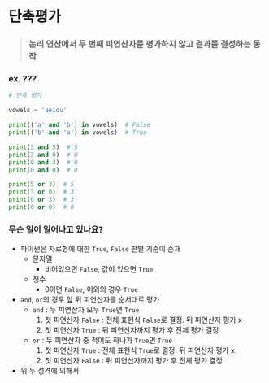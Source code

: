 # 단축평가
> ### 논리 연산에서 두 번째 피연산자를 평가하지 않고 결과를 결정하는 동작

### ex. ???
```python
# 단축 평가

vowels = 'aeiou'

print(('a' and 'b') in vowels)  # False
print(('b' and 'a') in vowels)  # True

print(3 and 5)  # 5
print(3 and 0)  # 0
print(0 and 3)  # 0
print(0 and 0)  # 0

print(5 or 3)  # 5
print(3 or 0)  # 3
print(0 or 3)  # 3
print(0 or 0)  # 0
```

### 무슨 일이 일어나고 있나요?
- 파이썬은 자료형에 대한 `True`, `False` 판별 기준이 존재
  - 문자열
    - 비어있으면 `False`, 값이 있으면 `True`
  - 정수
    - 0이면 `False`, 이외의 경우 `True`
- `and`, `or`의 경우 앞 뒤 피연산자를 순서대로 평가
  - `and` : 두 피연산자 모두 `True`면 `True`
    1. 첫 피연산자 `False` : 전체 표현식 `False`로 결정. 뒤 피연산자 평가 x
    2. 첫 피연산자 `True` : 뒤 피연산자까지 평가 후 전체 평가 결정
  - `or` : 두 피연산자 중 적어도 하나가 `True`면 `True`
    1. 첫 피연산자 `True` : 전체 표현식 `True`로 결정. 뒤 피연산자 평가 x
    2. 첫 피연산자 `False` : 뒤 피연산자까지 평가 후 전체 평가 결정
- 위 두 성격에 의해서
